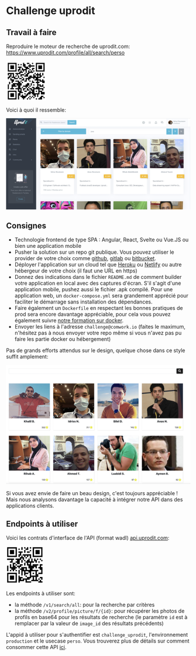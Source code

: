 # Challenge uprodit

## Travail à faire

Reproduire le moteur de recherche de uprodit.com: https://www.uprodit.com/profile/all/search/perso

![qr_search_engine](./img/qr_search_engine.png)

Voici à quoi il ressemble:

![uprodit_search_engine](./img/uprodit_search_engine.png)

## Consignes

* Technologie frontend de type SPA : Angular, React, Svelte ou Vue.JS ou bien une application mobile
* Pusher la solution sur un repo git publique. Vous pouvez utiliser le provider de votre choix comme [github](https://github.com), [gitlab](https://gitlab.com) ou [bitbucket](https://bitbucket.org).
* Déployer l'application sur un cloud tel que [Heroku](https://www.heroku.com) ou [Netlify](https://www.netlify.com) ou autre hébergeur de votre choix (il faut une URL en https)
* Donnez des indications dans le fichier `README.md` de comment builder votre application en local avec des captures d'écran. S'il s'agit d'une application mobile, pushez aussi le fichier .apk compilé. Pour une application web, un `docker-compose.yml` sera grandement apprécié pour faciliter le démarrage sans installation des dépendances. 
* Faire également un `Dockerfile` en respectant les bonnes pratiques de prod sera encore davantage appréciable, pour cela vous pouvez également suivre [notre formation sur docker](https://gitlab.comwork.io/comwork_public/training/docker).
* Envoyer les liens à l'adresse `challenge@comwork.io` (faites le maximum, n'hésitez pas à nous envoyer votre repo même si vous n'avez pas pu faire les partie docker ou hébergement)

Pas de grands efforts attendus sur le design, quelque chose dans ce style suffit amplement:

![challenge_proto](./img/challenge_proto.png)

Si vous avez envie de faire un beau design, c'est toujours appréciable ! Mais nous analysons davantage la capacité à intégrer notre API dans des applications clients.

## Endpoints à utiliser

Voici les contrats d'interface de l'API (format wadl) [api.uprodit.com](https://api.uprodit.com):

![qr_api](./img/qr_api.png)

Les endpoints à utiliser sont:
* la méthode `/v1/search/all`: pour la recherche par critères
* la méthode `/v2/profile/picture/f/{id}`: pour récupérer les photos de profils en base64 pour les résultats de recherche (le paramètre `id` est à remplacer par la valeur de `image_id` des résultats précédents)

L'appid à utiliser pour s'authentifier est `challenge_uprodit`, l'environnement `production` et le usecase `perso`. Vous trouverez plus de détails sur comment consommer cette API [ici](./api/README.md).
